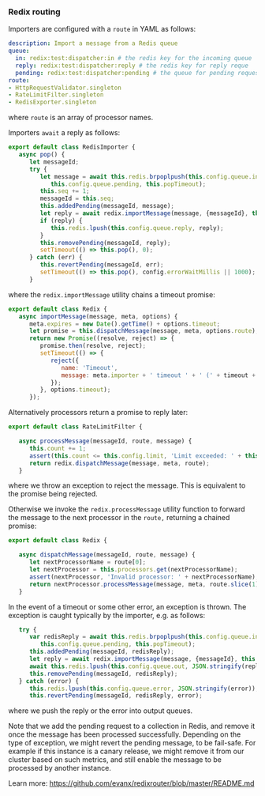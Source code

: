 ### Redix routing

Importers are configured with a `route` in YAML as follows:
```yaml
description: Import a message from a Redis queue
queue:
  in: redix:test:dispatcher:in # the redis key for the incoming queue
  reply: redix:test:dispatcher:reply # the redis key for reply reque
  pending: redix:test:dispatcher:pending # the queue for pending requests
route:
- HttpRequestValidator.singleton
- RateLimitFilter.singleton
- RedisExporter.singleton
```
where `route` is an array of processor names.

Importers `await` a reply as follows:
```javascript
export default class RedisImporter {
   async pop() {
      let messageId;
      try {
         let message = await this.redis.brpoplpush(this.config.queue.in,
            this.config.queue.pending, this.popTimeout);
         this.seq += 1;
         messageId = this.seq;
         this.addedPending(messageId, message);
         let reply = await redix.importMessage(message, {messageId}, this.config);
         if (reply) {
            this.redis.lpush(this.config.queue.reply, reply);
         }
         this.removePending(messageId, reply);
         setTimeout(() => this.pop(), 0);
      } catch (err) {
         this.revertPending(messageId, err);
         setTimeout(() => this.pop(), config.errorWaitMillis || 1000);
      }
```
where the `redix.importMessage` utility chains a timeout promise:
```javascript
export default class Redix {
   async importMessage(message, meta, options) {
      meta.expires = new Date().getTime() + options.timeout;
      let promise = this.dispatchMessage(message, meta, options.route);
      return new Promise((resolve, reject) => {
         promise.then(resolve, reject);
         setTimeout(() => {
            reject({
               name: 'Timeout',
               message: meta.importer + ' timeout ' + ' (' + timeout + 'ms)'
            });
         }, options.timeout);
      });
```

Alternatively processors return a promise to reply later:
```javascript
export default class RateLimitFilter {

   async processMessage(messageId, route, message) {
      this.count += 1;
      assert(this.count <= this.config.limit, 'Limit exceeded: ' + this.formatExceeded());
      return redix.dispatchMessage(message, meta, route);
   }
```
where we throw an exception to reject the message. This is equivalent to the promise being rejected.

Otherwise we invoke the `redix.processMessage` utility function to forward the message to the next processor in the `route,` returning a chained promise:

```javascript
export default class Redix {

   async dispatchMessage(messageId, route, message) {
      let nextProcessorName = route[0];
      let nextProcessor = this.processors.get(nextProcessorName);
      assert(nextProcessor, 'Invalid processor: ' + nextProcessorName);
      return nextProcessor.processMessage(message, meta, route.slice(1));
   }
```

In the event of a timeout or some other error, an exception is thrown. The exception is caught typically by the importer, e.g. as follows:
```javascript
   try {
      var redisReply = await this.redis.brpoplpush(this.config.queue.in,
         this.config.queue.pending, this.popTimeout);
      this.addedPending(messageId, redisReply);
      let reply = await redix.importMessage(message, {messageId}, this.config);
      await this.redis.lpush(this.config.queue.out, JSON.stringify(reply));
      this.removePending(messageId, redisReply);
   } catch (error) {
      this.redis.lpush(this.config.queue.error, JSON.stringify(error));
      this.revertPending(messageId, redisReply, error);
```
where we push the reply or the error into output queues.

Note that we add the pending request to a collection in Redis, and remove it once the message has been processed successfully. Depending on the type of exception, we might revert the pending message, to be fail-safe. For example if this instance is a canary release, we might remove it from our cluster based on such metrics, and still enable the message to be processed by another instance.

Learn more: https://github.com/evanx/redixrouter/blob/master/README.md
